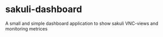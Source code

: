 # sakuli-dashboard
A small and simple dashboard application to show sakuli VNC-views and monitoring metrices
